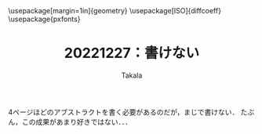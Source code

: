 ﻿---
title: 20221227：書けない
yesterday: 20221226
tomorrow: 20221228
days: 96
author: Takala
header-includes:
  - \usepackage[margin=1in]{geometry}
  - \usepackage[ISO]{diffcoeff}
  - \usepackage{pxfonts}
---

4ページほどのアブストラクトを書く必要があるのだが，まじで書けない．
たぶん，この成果があまり好きではない．．．

